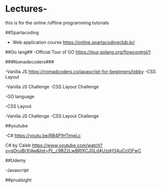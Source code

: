 # Lectures-

this is for the online /offline programming tutorials

##Spartacoding

- Web application course
  https://online.spartacodingclub.kr/

##Go lang##
-Official Tour of GO
https://tour.golang.org/flowcontrol/1

###Nomadecoders###

-Vanilla JS
https://nomadcoders.co/javascript-for-beginners/lobby
-CSS Layout

-Vanilla JS Challenge
-CSS Layout Challenge

-GO language

-CSS Layout

-Vaniila JS Challenge
-CSS Layout Challenge

##youtube

-C#
https://youtu.be/RB4P1HTmwLc

 C# by Caleb
 https://www.youtube.com/watch?v=qOruiBrXlAw&list=PL_c9BZzLwBRIXCJGLd4UzqH34uCclOFwC

##Udemy

-Javascript

##prualsight
